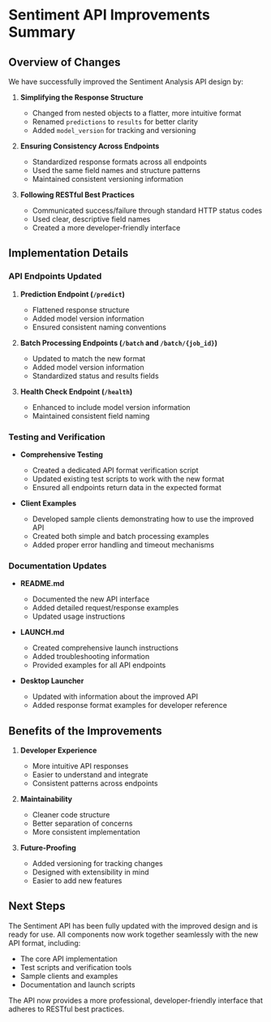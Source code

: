 # Sentiment API Improvements Summary

## Overview of Changes

We have successfully improved the Sentiment Analysis API design by:

1. **Simplifying the Response Structure**
   - Changed from nested objects to a flatter, more intuitive format
   - Renamed `predictions` to `results` for better clarity
   - Added `model_version` for tracking and versioning

2. **Ensuring Consistency Across Endpoints**
   - Standardized response formats across all endpoints
   - Used the same field names and structure patterns
   - Maintained consistent versioning information

3. **Following RESTful Best Practices**
   - Communicated success/failure through standard HTTP status codes
   - Used clear, descriptive field names
   - Created a more developer-friendly interface

## Implementation Details

### API Endpoints Updated

1. **Prediction Endpoint (`/predict`)**
   - Flattened response structure
   - Added model version information
   - Ensured consistent naming conventions

2. **Batch Processing Endpoints (`/batch` and `/batch/{job_id}`)**
   - Updated to match the new format
   - Added model version information
   - Standardized status and results fields

3. **Health Check Endpoint (`/health`)**
   - Enhanced to include model version information
   - Maintained consistent field naming

### Testing and Verification

- **Comprehensive Testing**
  - Created a dedicated API format verification script
  - Updated existing test scripts to work with the new format
  - Ensured all endpoints return data in the expected format

- **Client Examples**
  - Developed sample clients demonstrating how to use the improved API
  - Created both simple and batch processing examples
  - Added proper error handling and timeout mechanisms

### Documentation Updates

- **README.md**
  - Documented the new API interface 
  - Added detailed request/response examples
  - Updated usage instructions

- **LAUNCH.md**
  - Created comprehensive launch instructions
  - Added troubleshooting information
  - Provided examples for all API endpoints

- **Desktop Launcher**
  - Updated with information about the improved API
  - Added response format examples for developer reference

## Benefits of the Improvements

1. **Developer Experience**
   - More intuitive API responses
   - Easier to understand and integrate
   - Consistent patterns across endpoints

2. **Maintainability**
   - Cleaner code structure
   - Better separation of concerns
   - More consistent implementation

3. **Future-Proofing**
   - Added versioning for tracking changes
   - Designed with extensibility in mind
   - Easier to add new features

## Next Steps

The Sentiment API has been fully updated with the improved design and is ready for use. All components now work together seamlessly with the new API format, including:

- The core API implementation
- Test scripts and verification tools
- Sample clients and examples
- Documentation and launch scripts

The API now provides a more professional, developer-friendly interface that adheres to RESTful best practices.
